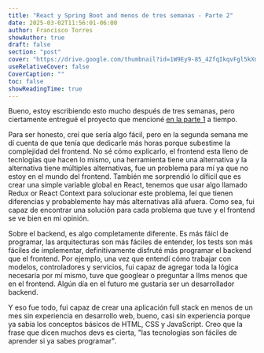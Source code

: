 ```yaml
---
title: "React y Spring Boot and menos de tres semanas - Parte 2"
date: 2025-03-02T11:56:01-06:00
author: Francisco Torres
showAuthor: true
draft: false
section: "post"
cover: "https://drive.google.com/thumbnail?id=1W9Ey9-85_4ZfqIkqvFgl5kXnDNqk0XY1&sz=w1920-h1080"
useRelativeCover: false
CoverCaption: ""
toc: false
showReadingTime: true
---
```


Bueno, estoy escribiendo esto mucho después de tres semanas, pero ciertamente entregué el proyecto que mencioné [en la parte 1](/blog/who-cares/react_and_spring_boot_in_less_than_three_weeks/index/) a tiempo.

Para ser honesto, creí que sería algo fácil, pero en la segunda semana me dí cuenta de que tenía que dedicarle más horas porque subestime la complejidad del frontend. No sé cómo explicarlo, el frontend esta lleno de tecnlogías que hacen lo mismo, una herramienta tiene una alternativa y la alternativa tiene múltiples alternativas, fue un problema para mí ya que no estoy en el mundo del frontend. También me sorprendió lo díficil que es crear una simple variable global en React, tenemos que usar algo llamado Redux or React Context para solucionar este problema, leí que tienen diferencias y probablemente hay más alternativas allá afuera. Como sea, fui capaz de encontrar una solución para cada problema que tuve y el frontend se ve bien en mi opinión.

Sobre el backend, es algo completamente diferente. Es más fáicl de programar, las arquitecturas son más fáciles de entender, los tests son más fáciles de implementar, definitivamente disfruté más programar el backend que el frontend. Por ejemplo, una vez que entendí cómo trabajar con modelos, controladores y servicios, fui capaz de agregar toda la lógica necesaria por mí mismo, tuve que googlear o preguntar a llms menos que en el frontend. Algún día en el futuro me gustaría ser un desarrollador backend.

Y eso fue todo, fui capaz de crear una aplicación full stack en menos de un mes sin experiencia en desarrollo web, bueno, casi sin experiencia porque ya sabía los conceptos básicos de HTML, CSS y JavaScript. Creo que la frase que dicen muchos devs es cierta, "las tecnologías son fáciles de aprender si ya sabes programar".
